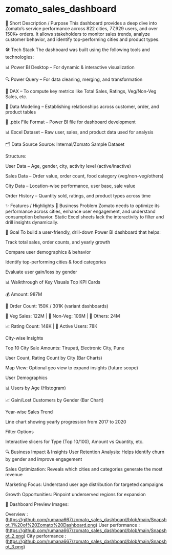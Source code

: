 # zomato_sales_dashboard

📌 Short Description / Purpose
This dashboard provides a deep dive into Zomato’s service performance across 822 cities, 77,929 users, and over 150K+ orders. It allows stakeholders to monitor sales trends, analyze customer behavior, and identify top-performing cities and product types.

🛠 Tech Stack
The dashboard was built using the following tools and technologies:

📊 Power BI Desktop – For dynamic & interactive visualization

🔍 Power Query – For data cleaning, merging, and transformation

🧠 DAX – To compute key metrics like Total Sales, Ratings, Veg/Non-Veg Sales, etc.

📁 Data Modeling – Establishing relationships across customer, order, and product tables

📝 .pbix File Format – Power BI file for dashboard development

📊 Excel Dataset – Raw user, sales, and product data used for analysis

🗂️ Data Source
Source: Internal/Zomato Sample Dataset

Structure:

User Data – Age, gender, city, activity level (active/inactive)

Sales Data – Order value, order count, food category (veg/non-veg/others)

City Data – Location-wise performance, user base, sale value

Order History – Quantity sold, ratings, and product types across time

✨ Features / Highlights
💼 Business Problem
Zomato needs to optimize its performance across cities, enhance user engagement, and understand consumption behavior. Static Excel sheets lack the interactivity to filter and drill insights dynamically.

🎯 Goal
To build a user-friendly, drill-down Power BI dashboard that helps:

Track total sales, order counts, and yearly growth

Compare user demographics & behavior

Identify top-performing cities & food categories

Evaluate user gain/loss by gender

📊 Walkthrough of Key Visuals
Top KPI Cards

💰 Amount: 987M

🛒 Order Count: 150K / 301K (variant dashboards)

🍱 Veg Sales: 122M | 🍗 Non-Veg: 106M | 🍔 Others: 24M

📈 Rating Count: 148K | 👤 Active Users: 78K

City-wise Insights

Top 10 City Sale Amounts: Tirupati, Electronic City, Pune

User Count, Rating Count by City (Bar Charts)

Map View: Optional geo view to expand insights (future scope)

User Demographics

📊 Users by Age (Histogram)

📈 Gain/Lost Customers by Gender (Bar Chart)

Year-wise Sales Trend

Line chart showing yearly progression from 2017 to 2020

Filter Options

Interactive slicers for Type (Top 10/100), Amount vs Quantity, etc.

🔍 Business Impact & Insights
User Retention Analysis: Helps identify churn by gender and improve engagement

Sales Optimization: Reveals which cities and categories generate the most revenue

Marketing Focus: Understand user age distribution for targeted campaigns

Growth Opportunities: Pinpoint underserved regions for expansion

📁 Dashboard Preview Images:

Overview : (https://github.com/rumana667/zomato_sales_dashboard/blob/main/Snapshot_1%20of%20Zomato%20Dashboard.png)
User performance : (https://github.com/rumana667/zomato_sales_dashboard/blob/main/Snapshot_2.png)
City performance : (https://github.com/rumana667/zomato_sales_dashboard/blob/main/Snapshot_3.png)
